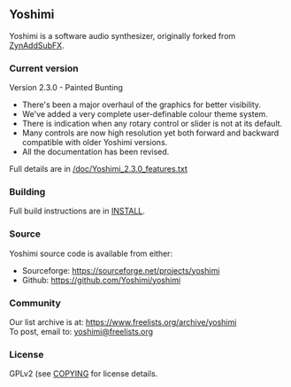 ## Yoshimi

Yoshimi is a software audio synthesizer, originally forked from [ZynAddSubFX](https://zynaddsubfx.sourceforge.io/). 

### Current version

Version 2.3.0 - Painted Bunting

* There's been a major overhaul of the graphics for better visibility.
* We've added a very complete user-definable colour theme system.
* There is indication when any rotary control or slider is not at its default.
* Many controls are now high resolution yet both forward and backward compatible with older Yoshimi versions.
* All the documentation has been revised.

Full details are in [/doc/Yoshimi_2.3.0_features.txt](doc/Yoshimi_2.3.0_features.txt)

### Building

Full build instructions are in [INSTALL](INSTALL).

### Source

Yoshimi source code is available from either:
* Sourceforge: https://sourceforge.net/projects/yoshimi
* Github: https://github.com/Yoshimi/yoshimi

### Community

Our list archive is at: https://www.freelists.org/archive/yoshimi  
To post, email to: yoshimi@freelists.org

### License

GPLv2 (see [COPYING](COPYING) for license details.
